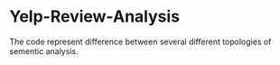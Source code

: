 # Yelp-Review-Analysis

The code represent difference between several different topologies of sementic analysis.  
